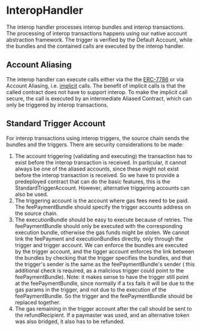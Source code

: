 # InteropHandler

The interop handler processes interop bundles and interop transactions. The processing of interop transactions happens using our native account abstraction framework. The trigger is verified by the Default Account, while the bundles and the contained calls are executed by the interop handler. 

## Account Aliasing

The interop handler can execute calls either via the the [ERC-7786](https://github.com/ethereum/ERCs/pull/673/files) or via Account Aliasing, i.e. [implicit](https://github.com/ethereum/L2-interop/pull/26/files) calls. The benefit of implicit calls is that the called contract does not have to support interop. To make the implicit call secure, the call is executed by an intermediate Aliased Contract, which can only be triggered by interop transactions. 

## Standard Trigger Account
 
For interop transactions using interop triggers, the source chain sends the bundles and the triggers. There are security considerations to be made:

1. The account triggering (validating and executing) the transaction has to exist before the interop transaction is received. In particular, it cannot always be one of the aliased accounts, since these might not exist before the interop transaction is received. So we have to provide a predeployed contract that can do the basic features, this is the StandardTriggerAccount. However, alternative triggering accounts can also be used.
1. The triggering account is the account where gas fees need to be paid. The feePaymentBundle should specify the trigger accounts address on the source chain.
1. The executionBundle should be easy to execute because of retries. The feePaymentBundle should only be executed with the corresponding execution bundle, otherwise the gas funds might be stolen. We cannot link the feePayment and executionBundles directly, only through the trigger and trigger account. We can enforce the bundles are executed by the trigger account, and the tigger account enforces the link between the bundles by checking that the trigger specifies the bundles, and that the trigger's sender is the same as the feePaymentBundle's sender ( this additional check is required, as a malicious trigger could point to the feePaymentBundle). Note: it makes sense to have the trigger still point at the feePaymentBundle, since normally if a txs fails it will be due to the gas params in the trigger, and not due to the execution of the feePaymentBundle. So the trigger and the feePaymentBundle should be replaced together.
1. The gas remaining in the trigger account after the call should be sent to the refundRecipient. If a paymaster was used, and an alternative token was also bridged, it also has to be refunded.

